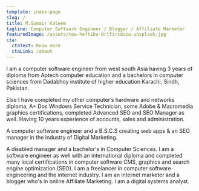```yaml
---
template: index-page
slug: /
title: M.Sumair Kaleem
tagline: Computer Software Engineer / Blogger / Affiliate Marketer
featuredImage: /assets/toa-heftiba-0rlfirsdvzu-unsplash.jpg
cta:
  ctaText: Know more
  ctaLink: /about
---
```

I am a computer software engineer from west south Asia having 3 years of diploma from Aptech computer education and a bachelors in computer sciences from Dadabhoy institute of higher education Karachi, Sindh, Pakistan.

Else I have completed my other computer’s hardware and networks diploma, A+ Dos Windows Service Technician, some Adobe & Macromedia graphics certifications, completed Advanced SEO and SEO Manager as well. Having 10 years experience of accounts, sales and administration.

A computer software engineer and a B.S.C.S creating web apps & an SEO manager in the industry of Digital Marketing.

A disabled manager and a bachelor's in Computer Sciences. I am a software engineer as well with an international diploma and completed many local certifications in computer software CMS, graphics and search engine optimization (SEO). I am a freelancer in computer software engineering and the internet industry.
I am an internet marketer and a blogger who's in online Affiliate Marketing.
I am a digital systems analyst.
